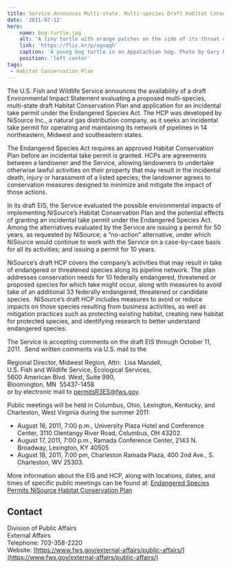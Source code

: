 ```yaml
---
title: Service Announces Multi-state, Multi-species Draft Habitat Conservation Plan and Draft Environmental Impact Statement
date: '2011-07-12'
hero:
    name: bog-turtle.jpg
    alt: 'A tiny turtle with orange patches on the side of its throat crawls through the grass'
    link: 'https://flic.kr/p/ugxqqh'
    caption: 'A young bog turtle in an Appalachian bog. Photo by Gary Peeples, USFWS.'
    position: 'left center'
tags:
 - Habitat Conservation Plan
---
```


The U.S. Fish and Wildlife Service announces the availability of a draft Environmental Impact Statement evaluating a proposed multi-species, multi-state draft Habitat Conservation Plan and application for an incidental take permit under the Endangered Species Act. The HCP was developed by NiSource Inc., a natural gas distribution company, as it seeks an incidental take permit for operating and maintaining its network of pipelines in 14 northeastern, Midwest and southeastern states.

The Endangered Species Act requires an approved Habitat Conservation Plan before an incidental take permit is granted. HCPs are agreements between a landowner and the Service, allowing landowners to undertake otherwise lawful activities on their property that may result in the incidental death, injury or harassment of a listed species; the landowner agrees to conservation measures designed to minimize and mitigate the impact of those actions.

In its draft EIS, the Service evaluated the possible environmental impacts of implementing NiSource’s Habitat Conservation Plan and the potential effects of granting an incidental take permit under the Endangered Species Act.  Among the alternatives evaluated by the Service are issuing a permit for 50 years, as requested by NiSource; a “no-action” alternative, under which NiSource would continue to work with the Service on a case-by-case basis for all its activities; and issuing a permit for 10 years.

NiSource’s draft HCP covers the company’s activities that may result in take of endangered or threatened species along its pipeline network. The plan addresses conservation needs for 10 federally endangered, threatened or proposed species for which take might occur, along with measures to avoid take of an additional 33 federally endangered, threatened or candidate species.  NiSource’s draft HCP includes measures to avoid or reduce impacts on those species resulting from business activities, as well as mitigation practices such as protecting existing habitat, creating new habitat for protected species, and identifying research to better understand endangered species.

The Service is accepting comments on the draft EIS through October 11, 2011.  Send written comments via U.S. mail to the

Regional Director, Midwest Region, Attn:  Lisa Mandell,   
U.S. Fish and Wildlife Service, Ecological Services,   
5600 American Blvd. West, Suite 990,  
Bloomington, MN  55437-1458  
or by electronic mail to [permitsR3ES@fws.gov](mailto:permitsR3ES@fws.gov).

Public meetings will be held in Columbus, Ohio, Lexington, Kentucky, and Charleston, West Virginia during the summer 2011:

 - August 16, 2011, 7:00 p.m., University Plaza Hotel and Conference Center, 3110 Olentangy River Road, Columbus, OH 43202.
 - August 17, 2011, 7:00 p.m., Ramada Conference Center, 2143 N. Broadway, Lexington, KY 40505
 - August 18, 2011, 7:00 pm, Charleston Ramada Plaza, 400 2nd Ave., S. Charleston, WV 25303.

More information about the EIS and HCP, along with locations, dates, and times of specific public meetings can be found at: [Endangered Species Permits NiSource Habitat Conservation Plan](http://www.fws.gov/midwest/Endangered/permits/hcp/nisource/index.html)

## Contact

Division of Public Affairs  
External Affairs  
Telephone: 703-358-2220  
Website: [https://www.fws.gov/external-affairs/public-affairs/](https://www.fws.gov/external-affairs/public-affairs/)
